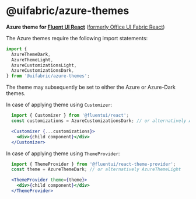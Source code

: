 # @uifabric/azure-themes

**Azure theme for [Fluent UI React](https://developer.microsoft.com/en-us/fluentui)**
([formerly Office UI Fabric React](https://developer.microsoft.com/en-us/office/blogs/ui-fabric-is-evolving-into-fluent-ui/))

The Azure themes require the following import statements:

```js
import {
  AzureThemeDark,
  AzureThemeLight,
  AzureCustomizationsLight,
  AzureCustomizationsDark,
} from '@uifabric/azure-themes';
```

The theme may subsequently be set to either the Azure or Azure-Dark themes.

In case of applying theme using `Customizer`:

```jsx
  import { Customizer } from '@fluentui/react';
  const customizations = AzureCustomizationsDark; // or alternatively AzureCustomizationsLight

  <Customizer {...customizations}>
    <div>{child component}</div>
  </Customizer>
```

In case of applying theme using `ThemeProvider`:

```jsx
  import { ThemeProvider } from '@fluentui/react-theme-provider';
  const theme = AzureThemeDark; // or alternatively AzureThemeLight

  <ThemeProvider theme={theme}>
    <div>{child component}</div>
  </ThemeProvider>
```

